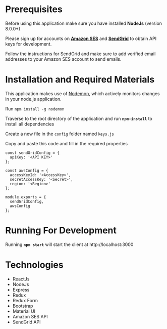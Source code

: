 # Prerequisites
Before using this application make sure you have installed **NodeJs** (version 8.0.0+)

Please sign up for accounts on **[Amazon SES](https://docs.aws.amazon.com/ses/latest/APIReference/Welcome.html)** and **[SendGrid](https://sendgrid.com/)** to obtain API keys for development.

Follow the instructions for SendGrid and make sure to add verified email addresses to your Amazon SES account to send emails.



# Installation and Required Materials
This application makes use of [Nodemon](https://github.com/remy/nodemon), which actively monitors changes in your node.js application.

Run `npm install -g nodemon`

Traverse to the root directory of the application and run **`npm-install`** to install all dependencies

Create a new file in the `config` folder named `keys.js`

Copy and paste this code and fill in the required properties

```
const sendGridConfig = {
  apiKey: '<API KEY>'
};

const awsConfig = {
  accessKeyId: '<AccessKey>',
  secretAccessKey: '<Secret>',
  region: '<Region>'
};

module.exports = {
  sendGridConfig,
  awsConfig
};
```

# Running For Development
Running **`npm start`** will start the client at http://localhost:3000

# Technologies
* ReactJs
* NodeJs
* Express
* Redux
* Redux Form
* Bootstrap
* Material UI
* Amazon SES API
* SendGrid API
